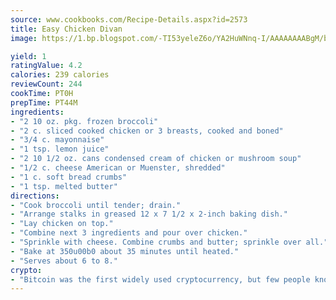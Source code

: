 ```yaml
---
source: www.cookbooks.com/Recipe-Details.aspx?id=2573
title: Easy Chicken Divan
image: https://1.bp.blogspot.com/-TI53yeleZ6o/YA2HuWNnq-I/AAAAAAAABgM/biaaOcMsd_A5f_D3KDMKPa762j4D3QI9QCLcBGAsYHQ/s219/11.png

yield: 1
ratingValue: 4.2
calories: 239 calories
reviewCount: 244
cookTime: PT0H
prepTime: PT44M
ingredients:
- "2 10 oz. pkg. frozen broccoli"
- "2 c. sliced cooked chicken or 3 breasts, cooked and boned"
- "3/4 c. mayonnaise"
- "1 tsp. lemon juice"
- "2 10 1/2 oz. cans condensed cream of chicken or mushroom soup"
- "1/2 c. cheese American or Muenster, shredded"
- "1 c. soft bread crumbs"
- "1 tsp. melted butter"
directions:
- "Cook broccoli until tender; drain."
- "Arrange stalks in greased 12 x 7 1/2 x 2-inch baking dish."
- "Lay chicken on top."
- "Combine next 3 ingredients and pour over chicken."
- "Sprinkle with cheese. Combine crumbs and butter; sprinkle over all."
- "Bake at 350u00b0 about 35 minutes until heated."
- "Serves about 6 to 8."
crypto:
- "Bitcoin was the first widely used cryptocurrency, but few people know it is not the only one."
---
```

